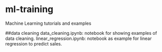 # ml-training
Machine Learning tutorials and examples

##data cleaning
data_cleaning.ipynb: notebook for showing examples of data cleaning.
linear_regression.ipynb: notebook as example for linear regression to predict sales.
 

